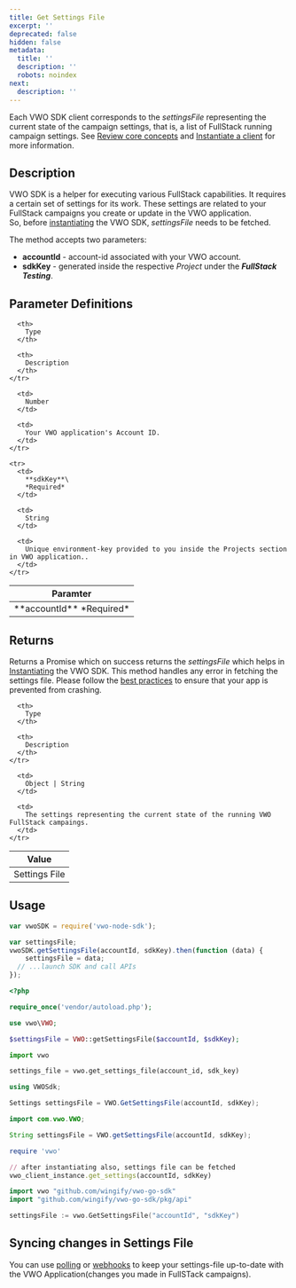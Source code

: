 ```yaml
---
title: Get Settings File
excerpt: ''
deprecated: false
hidden: false
metadata:
  title: ''
  description: ''
  robots: noindex
next:
  description: ''
---
```

Each VWO SDK client corresponds to the *settingsFile* representing the current state of the campaign settings, that is, a list of FullStack running campaign settings. See [Review core concepts](https://developers.vwo.com/reference#fullstack-core-concepts) and [Instantiate a client](https://developers.vwo.com/reference#fullstack-sdk-instantiation) for more information.

## Description

VWO SDK is a helper for executing various FullStack capabilities. It requires a certain set of settings for its work. These settings are related to your FullStack campaigns you create or update in the VWO application.\
So, before [instantiating](https://developers.vwo.com/reference#fullstack-sdk-instantiation) the VWO SDK, *settingsFile* needs to be fetched.

The method accepts two parameters:

* **accountId** - account-id associated with your VWO account.
* **sdkKey** - generated inside the respective *Project* under the ***FullStack Testing***.

## Parameter Definitions

<Table align={["left","left","left"]}>
  <thead>
    <tr>
      <th>
        Paramter
      </th>

      <th>
        Type
      </th>

      <th>
        Description
      </th>
    </tr>
  </thead>

  <tbody>
    <tr>
      <td>
        **accountId**
        *Required*
      </td>

      <td>
        Number
      </td>

      <td>
        Your VWO application's Account ID.
      </td>
    </tr>

    <tr>
      <td>
        **sdkKey**\
        *Required*
      </td>

      <td>
        String
      </td>

      <td>
        Unique environment-key provided to you inside the Projects section in VWO application..
      </td>
    </tr>
  </tbody>
</Table>

## Returns

Returns a Promise which on success returns the *settingsFile* which helps in [Instantiating](https://developers.vwo.com/reference#fullstack-sdk-instantiation) the VWO SDK. This method handles any error in fetching the settings file. Please follow the [best practices](https://developers.vwo.com/reference#fullstack-best-practices) to ensure that your app is prevented from crashing.

<Table align={["left","left","left"]}>
  <thead>
    <tr>
      <th>
        Value
      </th>

      <th>
        Type
      </th>

      <th>
        Description
      </th>
    </tr>
  </thead>

  <tbody>
    <tr>
      <td>
        Settings File
      </td>

      <td>
        Object | String
      </td>

      <td>
        The settings representing the current state of the running VWO FullStack campaings.
      </td>
    </tr>
  </tbody>
</Table>

## Usage

```javascript Node.js
var vwoSDK = require('vwo-node-sdk');

var settingsFile;
vwoSDK.getSettingsFile(accountId, sdkKey).then(function (data) {
	settingsFile = data;
  // ...launch SDK and call APIs
});
```
```php
<?php

require_once('vendor/autoload.php');

use vwo\VWO;

$settingsFile = VWO::getSettingsFile($accountId, $sdkKey);
```
```python
import vwo

settings_file = vwo.get_settings_file(account_id, sdk_key)
```
```csharp .NET
using VWOSdk;

Settings settingsFile = VWO.GetSettingsFile(accountId, sdkKey);
```
```java
import com.vwo.VWO;

String settingsFile = VWO.getSettingsFile(accountId, sdkKey);
```
```ruby
require 'vwo'

// after instantiating also, settings file can be fetched
vwo_client_instance.get_settings(accountId, sdkKey)
```
```go
import vwo "github.com/wingify/vwo-go-sdk"
import "github.com/wingify/vwo-go-sdk/pkg/api"

settingsFile := vwo.GetSettingsFile("accountId", "sdkKey")
```

## Syncing changes in Settings File

You can use [polling](https://developers.vwo.com/reference#fullstack-configure-polling) or [webhooks](https://developers.vwo.com/reference#fullstack-configure-webhooks) to keep your settings-file up-to-date with the VWO Application(changes you made in FullSTack campaigns).
